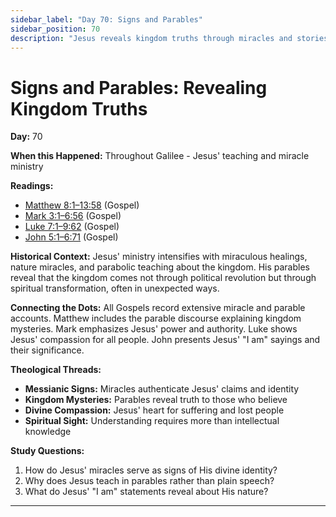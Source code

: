 ```yaml
---
sidebar_label: "Day 70: Signs and Parables"
sidebar_position: 70
description: "Jesus reveals kingdom truths through miracles and stories"
---
```


# Signs and Parables: Revealing Kingdom Truths

**Day:** 70

**When this Happened:** Throughout Galilee - Jesus' teaching and miracle ministry

**Readings:**
- [Matthew 8:1–13:58](https://www.biblegateway.com/passage/?search=Matthew+8%3A1-13%3A58) (Gospel)
- [Mark 3:1–6:56](https://www.biblegateway.com/passage/?search=Mark+3%3A1-6%3A56) (Gospel)
- [Luke 7:1–9:62](https://www.biblegateway.com/passage/?search=Luke+7%3A1-9%3A62) (Gospel)
- [John 5:1–6:71](https://www.biblegateway.com/passage/?search=John+5%3A1-6%3A71) (Gospel)

**Historical Context:** Jesus' ministry intensifies with miraculous healings, nature miracles, and parabolic teaching about the kingdom. His parables reveal that the kingdom comes not through political revolution but through spiritual transformation, often in unexpected ways.

**Connecting the Dots:** All Gospels record extensive miracle and parable accounts. Matthew includes the parable discourse explaining kingdom mysteries. Mark emphasizes Jesus' power and authority. Luke shows Jesus' compassion for all people. John presents Jesus' "I am" sayings and their significance.

****Theological Threads:****
- **Messianic Signs:** Miracles authenticate Jesus' claims and identity
- **Kingdom Mysteries:** Parables reveal truth to those who believe
- **Divine Compassion:** Jesus' heart for suffering and lost people
- **Spiritual Sight:** Understanding requires more than intellectual knowledge

**Study Questions:**
1. How do Jesus' miracles serve as signs of His divine identity?
2. Why does Jesus teach in parables rather than plain speech?
3. What do Jesus' "I am" statements reveal about His nature?

---